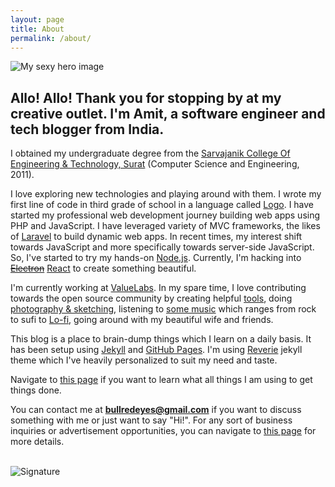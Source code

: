 ```yaml
---
layout: page
title: About
permalink: /about/
---
```


<p class="about-picture-container">
    <img src="/images/profilesnap.JPG" class="about-picture" alt="My sexy hero image">
</p>

<h2 style="text-align: left;">Allo! Allo! Thank you for stopping by at my creative outlet. I'm Amit, a software engineer and tech blogger from India.</h2>

I obtained my undergraduate degree from the [Sarvajanik College Of Engineering & Technology, Surat](http://scet.ac.in) (Computer Science and Engineering, 2011).

I love exploring new technologies and playing around with them. I wrote my first line of code in third grade of school in a language called [Logo](https://en.wikipedia.org/wiki/Logo_(programming_language)). I have started my professional web development journey building web apps using PHP and JavaScript. I have leveraged variety of MVC frameworks, the likes of [Laravel](http://laravel.com) to build dynamic web apps. In recent times, my interest shift towards JavaScript and more specifically towards server-side JavaScript. So, I've started to try my hands-on [Node.js](https://nodejs.org/en). Currently, I'm hacking into ~~[Electron](http://electron.atom.io)~~ [React](https://reactjs.org/) to create something beautiful.

I'm currently working at [ValueLabs](https://www.valuelabs.com). In my spare time, I love contributing towards the open source community by creating helpful [tools](https://github.com/amitmerchant1990), doing [photography & sketching](https://www.instagram.com/amit_merchant/), listening to [some music](https://music.amazon.in/user-playlists/56f836f23100415da095ac0b61f44c95i8n0) which ranges from rock to sufi to [Lo-fi](https://en.wikipedia.org/wiki/Lo-fi_music), going around with my beautiful wife and friends.

This blog is a place to brain-dump things which I learn on a daily basis. It has been setup using [Jekyll](http://jekyllrb.com) and [GitHub Pages](https://pages.github.com). I'm using [Reverie](https://github.com/amitmerchant1990/reverie) jekyll theme which I've heavily personalized to suit my need and taste.

Navigate to [this page](/uses) if you want to learn what all things I am using to get things done.

You can contact me at **bullredeyes@gmail.com** if you want to discuss something with me or just want to say "Hi!". For any sort of business inquiries or advertisement opportunities, you can navigate to [this page](/contact) for more details.

<br/>

<img src="/images/signature.svg" style="margin: 0;" alt="Signature">
